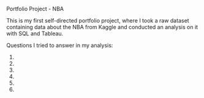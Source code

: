 Portfolio Project - NBA 

This is my first self-directed portfolio project, where I took a raw dataset containing data about the NBA from Kaggle and conducted an analysis on it with SQL and Tableau.

Questions I tried to answer in my analysis:

1.

2.

3.

4.

5.

6.
